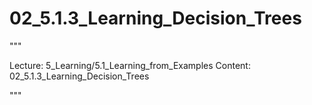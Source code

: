 # 02_5.1.3_Learning_Decision_Trees

"""

Lecture: 5_Learning/5.1_Learning_from_Examples
Content: 02_5.1.3_Learning_Decision_Trees

"""

